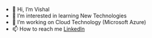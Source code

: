 - 👋 Hi, I’m Vishal
- 👀 I’m interested in learning New Technologies
- 🌱 I’m working on Cloud Technology (Microsoft Azure)
- 📫 How to reach me <a href="https://www.linkedin.com/in/vishalwazarkar1972/">LinkedIn</a>

<!---
dev-cyphors/dev-cyphors is a ✨ special ✨ repository because its `README.md` (this file) appears on your GitHub profile.
You can click the Preview link to take a look at your changes.
--->
